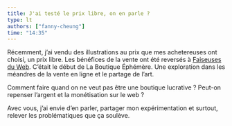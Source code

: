 ```yaml
---
title: J'ai testé le prix libre, on en parle ?
type: lt
authors: ["fanny-cheung"]
time: "14:35"
---
```


Récemment, j’ai vendu des illustrations au prix que mes achetereuses ont choisi, un prix libre. Les bénéfices de la vente ont été reversés à [Faiseuses du Web](https://mobilizon.fr/events/3c4ccbe8-3264-4ad0-8ee6-f4bec6b6a9ea). C’était le début de La Boutique Éphémère. Une exploration dans les méandres de la vente en ligne et le partage de l’art.  
  
Comment faire quand on ne veut pas être une boutique lucrative ? Peut-on repenser l’argent et la monétisation sur le web ?  
  
Avec vous, j’ai envie d’en parler, partager mon expérimentation et surtout, relever les problématiques que ça soulève.
